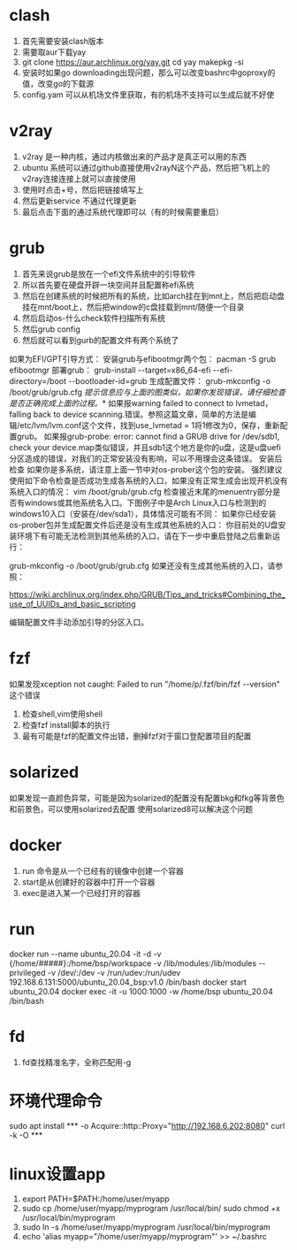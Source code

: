 # clash
1. 首先需要安装clash版本
2. 需要取aur下载yay
3. git clone https://aur.archlinux.org/yay.git
   cd yay
   makepkg -si
4. 安装时如果go
   downloading出现问题，那么可以改变bashrc中goproxy的值，改变go的下载源
5. config.yam 可以从机场文件里获取，有的机场不支持可以生成后就不好使

# v2ray
1. v2ray 是一种内核，通过内核做出来的产品才是真正可以用的东西
2. ubuntu
   系统可以通过github直接使用v2rayN这个产品，然后把飞机上的v2ray连接连接上就可以直接使用
3. 使用时点击+号，然后把链接填写上
4. 然后更新service 不通过代理更新
5. 最后点击下面的通过系统代理即可以（有的时候需要重启）

# grub
1. 首先来说grub是放在一个efi文件系统中的引导软件
2. 所以首先要在硬盘开辟一块空间并且配置称efi系统
3. 然后在创建系统的时候把所有的系统，比如arch挂在到mnt上，然后把启动盘挂在mnt/boot上，然后把window的c盘挂载到mnt/随便一个目录
4. 然后启动os-什么check软件扫描所有系统
5. 然后grub config
6. 然后就可以看到gurb的配置文件有两个系统了

如果为EFI/GPT引导方式：
安装grub与efibootmgr两个包：
pacman -S grub efibootmgr
部署grub：
grub-install --target=x86_64-efi --efi-directory=/boot --bootloader-id=grub
生成配置文件：
grub-mkconfig -o /boot/grub/grub.cfg
*提示信息应与上面的图类似，如果你发现错误，请仔细检查是否正确完成上面的过程。**
如果报warning failed to connect to lvmetad，falling back to device
scanning.错误。参照这篇文章，简单的方法是编辑/etc/lvm/lvm.conf这个文件，找到use_lvmetad
= 1将1修改为0，保存，重新配置grub。
如果报grub-probe: error: cannot find a GRUB drive for /dev/sdb1, check your
device.map类似错误，并且sdb1这个地方是你的u盘，这是u盘uefi分区造成的错误，对我们的正常安装没有影响，可以不用理会这条错误。
安装后检查
如果你是多系统，请注意上面一节中对os-prober这个包的安装。
强烈建议使用如下命令检查是否成功生成各系统的入口，如果没有正常生成会出现开机没有系统入口的情况：
vim /boot/grub/grub.cfg
检查接近末尾的menuentry部分是否有windows或其他系统名入口。下图例子中是Arch
Linux入口与检测到的windows10入口（安装在/dev/sda1），具体情况可能有不同：
如果你已经安装os-prober包并生成配置文件后还是没有生成其他系统的入口：
你目前处的U盘安装环境下有可能无法检测到其他系统的入口，请在下一步中重启登陆之后重新运行：

grub-mkconfig -o /boot/grub/grub.cfg
如果还没有生成其他系统的入口，请参照：

https://wiki.archlinux.org/index.php/GRUB/Tips_and_tricks#Combining_the_use_of_UUIDs_and_basic_scripting

编辑配置文件手动添加引导的分区入口。


# fzf
如果发现xception not caught: Failed to run "/home/p/.fzf/bin/fzf --version" 这个错误
1. 检查shell,vim使用shell
2. 检查fzf install脚本的执行
3. 最有可能是fzf的配置文件出错，删掉fzf对于窗口登配置项目的配置

# solarized
如果发现一直颜色异常，可能是因为solarized的配置没有配置bkg和fkg等背景色和前景色，可以使用solarized去配置
使用solarized8可以解决这个问题

# docker
1. run 命令是从一个已经有的镜像中创建一个容器
2. start是从创建好的容器中打开一个容器
3. exec是进入某一个已经打开的容器

# run
docker run --name ubuntu_20.04 -it -d -v {/home/#####}:/home/bsp/workspace -v /lib/modules:/lib/modules --privileged -v /dev/:/dev -v /run/udev:/run/udev 192.168.6.131:5000/ubuntu_20.04_bsp:v1.0 /bin/bash
docker start ubuntu_20.04
docker exec -it -u 1000:1000 -w /home/bsp ubuntu_20.04  /bin/bash


# fd
1. fd查找精准名字，全称匹配用-g


# 环境代理命令
 sudo apt install *** -o Acquire::http::Proxy="http://192.168.6.202:8080"
 curl -k -O ***

# linux设置app
1. export PATH=$PATH:/home/user/myapp
2. sudo cp /home/user/myapp/myprogram /usr/local/bin/
sudo chmod +x /usr/local/bin/myprogram
3. sudo ln -s /home/user/myapp/myprogram /usr/local/bin/myprogram
4. echo 'alias myapp="/home/user/myapp/myprogram"' >> ~/.bashrc
